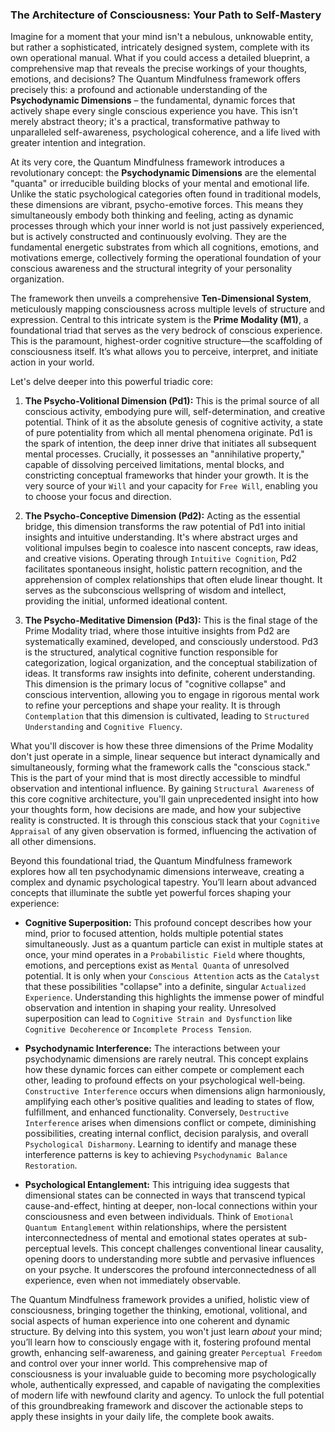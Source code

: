 ### The Architecture of Consciousness: Your Path to Self-Mastery

Imagine for a moment that your mind isn't a nebulous, unknowable entity, but rather a sophisticated, intricately designed system, complete with its own operational manual. What if you could access a detailed blueprint, a comprehensive map that reveals the precise workings of your thoughts, emotions, and decisions? The Quantum Mindfulness framework offers precisely this: a profound and actionable understanding of the **Psychodynamic Dimensions** – the fundamental, dynamic forces that actively shape every single conscious experience you have. This isn't merely abstract theory; it's a practical, transformative pathway to unparalleled self-awareness, psychological coherence, and a life lived with greater intention and integration.

At its very core, the Quantum Mindfulness framework introduces a revolutionary concept: the **Psychodynamic Dimensions** are the elemental "quanta" or irreducible building blocks of your mental and emotional life. Unlike the static psychological categories often found in traditional models, these dimensions are vibrant, psycho-emotive forces. This means they simultaneously embody both thinking and feeling, acting as dynamic processes through which your inner world is not just passively experienced, but is actively constructed and continuously evolving. They are the fundamental energetic substrates from which all cognitions, emotions, and motivations emerge, collectively forming the operational foundation of your conscious awareness and the structural integrity of your personality organization.

The framework then unveils a comprehensive **Ten-Dimensional System**, meticulously mapping consciousness across multiple levels of structure and expression. Central to this intricate system is the **Prime Modality (M1)**, a foundational triad that serves as the very bedrock of conscious experience. This is the paramount, highest-order cognitive structure—the scaffolding of consciousness itself. It’s what allows you to perceive, interpret, and initiate action in your world.

Let's delve deeper into this powerful triadic core:

1.  **The Psycho-Volitional Dimension (Pd1):** This is the primal source of all conscious activity, embodying pure will, self-determination, and creative potential. Think of it as the absolute genesis of cognitive activity, a state of pure potentiality from which all mental phenomena originate. Pd1 is the spark of intention, the deep inner drive that initiates all subsequent mental processes. Crucially, it possesses an "annihilative property," capable of dissolving perceived limitations, mental blocks, and constricting conceptual frameworks that hinder your growth. It is the very source of your `Will` and your capacity for `Free Will`, enabling you to choose your focus and direction.

2.  **The Psycho-Conceptive Dimension (Pd2):** Acting as the essential bridge, this dimension transforms the raw potential of Pd1 into initial insights and intuitive understanding. It's where abstract urges and volitional impulses begin to coalesce into nascent concepts, raw ideas, and creative visions. Operating through `Intuitive Cognition`, Pd2 facilitates spontaneous insight, holistic pattern recognition, and the apprehension of complex relationships that often elude linear thought. It serves as the subconscious wellspring of wisdom and intellect, providing the initial, unformed ideational content.

3.  **The Psycho-Meditative Dimension (Pd3):** This is the final stage of the Prime Modality triad, where those intuitive insights from Pd2 are systematically examined, developed, and consciously understood. Pd3 is the structured, analytical cognitive function responsible for categorization, logical organization, and the conceptual stabilization of ideas. It transforms raw insights into definite, coherent understanding. This dimension is the primary locus of "cognitive collapse" and conscious intervention, allowing you to engage in rigorous mental work to refine your perceptions and shape your reality. It is through `Contemplation` that this dimension is cultivated, leading to `Structured Understanding` and `Cognitive Fluency`.

What you'll discover is how these three dimensions of the Prime Modality don't just operate in a simple, linear sequence but interact dynamically and simultaneously, forming what the framework calls the "conscious stack." This is the part of your mind that is most directly accessible to mindful observation and intentional influence. By gaining `Structural Awareness` of this core cognitive architecture, you'll gain unprecedented insight into how your thoughts form, how decisions are made, and how your subjective reality is constructed. It is through this conscious stack that your `Cognitive Appraisal` of any given observation is formed, influencing the activation of all other dimensions.

Beyond this foundational triad, the Quantum Mindfulness framework explores how all ten psychodynamic dimensions interweave, creating a complex and dynamic psychological tapestry. You’ll learn about advanced concepts that illuminate the subtle yet powerful forces shaping your experience:

*   **Cognitive Superposition:** This profound concept describes how your mind, prior to focused attention, holds multiple potential states simultaneously. Just as a quantum particle can exist in multiple states at once, your mind operates in a `Probabilistic Field` where thoughts, emotions, and perceptions exist as `Mental Quanta` of unresolved potential. It is only when your `Conscious Attention` acts as the `Catalyst` that these possibilities "collapse" into a definite, singular `Actualized Experience`. Understanding this highlights the immense power of mindful observation and intention in shaping your reality. Unresolved superposition can lead to `Cognitive Strain and Dysfunction` like `Cognitive Decoherence` or `Incomplete Process Tension`.

*   **Psychodynamic Interference:** The interactions between your psychodynamic dimensions are rarely neutral. This concept explains how these dynamic forces can either compete or complement each other, leading to profound effects on your psychological well-being. `Constructive Interference` occurs when dimensions align harmoniously, amplifying each other’s positive qualities and leading to states of flow, fulfillment, and enhanced functionality. Conversely, `Destructive Interference` arises when dimensions conflict or compete, diminishing possibilities, creating internal conflict, decision paralysis, and overall `Psychological Disharmony`. Learning to identify and manage these interference patterns is key to achieving `Psychodynamic Balance Restoration`.

*   **Psychological Entanglement:** This intriguing idea suggests that dimensional states can be connected in ways that transcend typical cause-and-effect, hinting at deeper, non-local connections within your consciousness and even between individuals. Think of `Emotional Quantum Entanglement` within relationships, where the persistent interconnectedness of mental and emotional states operates at sub-perceptual levels. This concept challenges conventional linear causality, opening doors to understanding more subtle and pervasive influences on your psyche. It underscores the profound interconnectedness of all experience, even when not immediately observable.

The Quantum Mindfulness framework provides a unified, holistic view of consciousness, bringing together the thinking, emotional, volitional, and social aspects of human experience into one coherent and dynamic structure. By delving into this system, you won't just learn *about* your mind; you’ll learn how to consciously engage with it, fostering profound mental growth, enhancing self-awareness, and gaining greater `Perceptual Freedom` and control over your inner world. This comprehensive map of consciousness is your invaluable guide to becoming more psychologically whole, authentically expressed, and capable of navigating the complexities of modern life with newfound clarity and agency. To unlock the full potential of this groundbreaking framework and discover the actionable steps to apply these insights in your daily life, the complete book awaits.